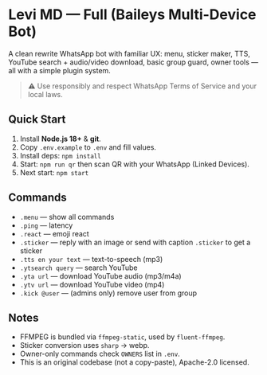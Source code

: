 # Levi MD — Full (Baileys Multi-Device Bot)

A clean rewrite WhatsApp bot with familiar UX: menu, sticker maker, TTS, YouTube search + audio/video download, basic group guard, owner tools — all with a simple plugin system.

> ⚠️ Use responsibly and respect WhatsApp Terms of Service and your local laws.

## Quick Start
1. Install **Node.js 18+** & **git**.
2. Copy `.env.example` to `.env` and fill values.
3. Install deps: `npm install`
4. Start: `npm run qr` then scan QR with your WhatsApp (Linked Devices).
5. Next start: `npm start`

## Commands
- `.menu` — show all commands
- `.ping` — latency
- `.react` — emoji react
- `.sticker` — reply with an image or send with caption `.sticker` to get a sticker
- `.tts en your text` — text-to-speech (mp3)
- `.ytsearch query` — search YouTube
- `.yta url` — download YouTube audio (mp3/m4a)
- `.ytv url` — download YouTube video (mp4)
- `.kick @user` — (admins only) remove user from group

## Notes
- FFMPEG is bundled via `ffmpeg-static`, used by `fluent-ffmpeg`.
- Sticker conversion uses `sharp` → webp.
- Owner-only commands check `OWNERS` list in `.env`.
- This is an original codebase (not a copy-paste), Apache-2.0 licensed.
